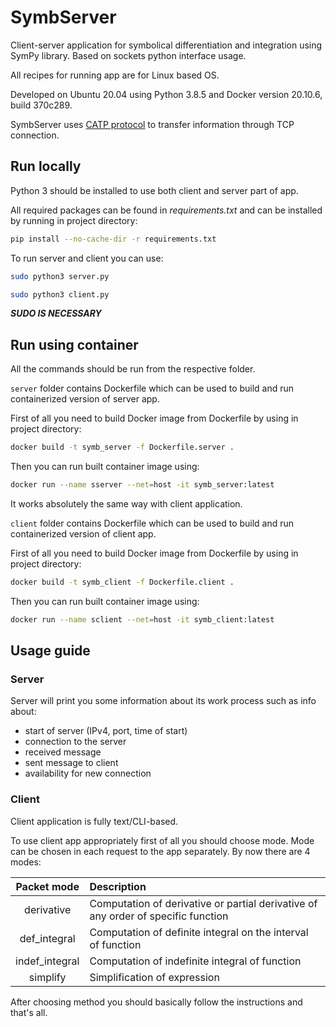 # SymbServer

Client-server application for symbolical differentiation and integration using SymPy library. Based on sockets python interface usage.

All recipes for running app are for Linux based OS.

Developed on Ubuntu 20.04 using Python 3.8.5 and Docker version 20.10.6, build 370c289.

SymbServer uses [CATP protocol](docs/CATP.md) to transfer information through TCP connection.

## Run locally

Python 3 should be installed to use both client and server part of app.

All required packages can be found in *requirements.txt* and can be installed by running in project directory:

```bash
pip install --no-cache-dir -r requirements.txt
```
To run server and client you can use:

```bash
sudo python3 server.py
```

```bash
sudo python3 client.py
```
***SUDO IS NECESSARY***

## Run using container

All the commands should be run from the respective folder.

`server` folder contains Dockerfile which can be used to build and run containerized version of server app.

First of all you need to build Docker image from Dockerfile by using in project directory:

```bash
docker build -t symb_server -f Dockerfile.server .
```
Then you can run built container image using:

```bash
docker run --name sserver --net=host -it symb_server:latest
```

It works absolutely the same way with client application.

`client` folder contains Dockerfile which can be used to build and run containerized version of client app.

First of all you need to build Docker image from Dockerfile by using in project directory:

```bash
docker build -t symb_client -f Dockerfile.client .
```
Then you can run built container image using:

```bash
docker run --name sclient --net=host -it symb_client:latest
```

## Usage guide

### Server

Server will print you some information about its work process such as info about:
- start of server (IPv4, port, time of start)
- connection to the server
- received message
- sent message to client
- availability for new connection

### Client

Client application is fully text/CLI-based.

To use client app appropriately first of all you should choose mode. Mode 
can be chosen in each request to the app separately.
By now there are 4 modes:

|  Packet mode   | Description                                                  |
| :------------: | :----------------------------------------------------------- |
|   derivative   | Computation of derivative or partial derivative of any order of specific function |
|  def_integral  | Computation of definite integral on the interval of function |
| indef_integral | Computation of indefinite integral of function               |
|    simplify    | Simplification of expression                                 |

After choosing method you should basically follow the instructions and that's all.